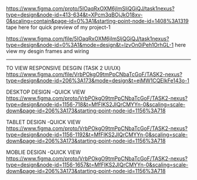 https://www.figma.com/proto/5IOaqRxOXM6jImSljQGiQJ/task1nexus?type=design&node-id=413-634&t=XPcm3qBOjJkO18xv-0&scaling=contain&page-id=0%3A1&starting-point-node-id=1408%3A1319
tape here for quick preview of my project-1


https://www.figma.com/file/5IOaqRxOXM6jImSljQGiQJ/task1nexus?type=design&node-id=0%3A1&mode=design&t=lzvOn0iPeh1OrhGL-1
here view my desgin frames and wiring

-----------------------------------------------------------------------------------------------------------------------------------------------------------------------------------------


TO VIEW RESPONSIVE DESGIN (TASK 2 UI/UX)
https://www.figma.com/file/VrbPOkgO9tmPpCNbaTcGoF/TASK2-nexus?type=design&node-id=206%3A173&mode=design&t=ejMW1CQEIkFe143o-1

DESKTOP DESIGN -QUICK VIEW
https://www.figma.com/proto/VrbPOkgO9tmPpCNbaTcGoF/TASK2-nexus?type=design&node-id=1156-718&t=MfFIKS2JIQrCMYYn-0&scaling=scale-down&page-id=206%3A173&starting-point-node-id=1156%3A718


TABLET DESIGN -QUICK VIEW
https://www.figma.com/proto/VrbPOkgO9tmPpCNbaTcGoF/TASK2-nexus?type=design&node-id=1156-1192&t=MfFIKS2JIQrCMYYn-0&scaling=scale-down&page-id=206%3A173&starting-point-node-id=1156%3A718


MOBLIE DESIGN -QUICK VIEW
https://www.figma.com/proto/VrbPOkgO9tmPpCNbaTcGoF/TASK2-nexus?type=design&node-id=1156-1657&t=MfFIKS2JIQrCMYYn-0&scaling=scale-down&page-id=206%3A173&starting-point-node-id=1156%3A718


